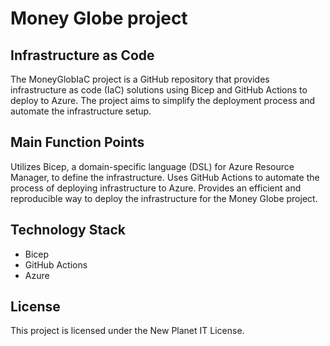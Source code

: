 # Money Globe project

## Infrastructure as Code

The MoneyGlobIaC project is a GitHub repository that provides infrastructure as code (IaC) solutions using Bicep and GitHub Actions to deploy to Azure. The project aims to simplify the deployment process and automate the infrastructure setup.

## Main Function Points

Utilizes Bicep, a domain-specific language (DSL) for Azure Resource Manager, to define the infrastructure.
Uses GitHub Actions to automate the process of deploying infrastructure to Azure.
Provides an efficient and reproducible way to deploy the infrastructure for the Money Globe project.

## Technology Stack

- Bicep
- GitHub Actions
- Azure

## License

This project is licensed under the New Planet IT License.
